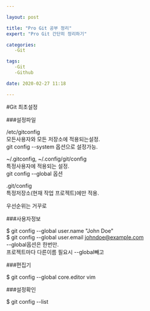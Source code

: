 ```yaml
---

layout: post

title: "Pro Git 공부 정리"
expert: "Pro Git 간단히 정리하기"

categories:
   -Git

tags:
   -Git
   -Github

date: 2020-02-27 11:18

---
```


#Git 최초설정

###설정파일

/etc/gitconfig   
모든사용자와 모든 저장소에 적용되는설정.  
git config --system 옵션으로 설정가능.  

~/.gitconfig, ~/.config/git/config   
특정사용자에 적용되는 설정.  
git config --global 옵션   

.git/config  
특정저장소(현재 작업 프로젝트)에만 적용.  

우선순위는 거꾸로  

###사용자정보   

$ git config --global user.name "John Doe"   
$ git config --global user.email johndoe@example.com   
--global옵션은 한번만.  
프로젝트마다 다른이름 필요시 --global빼고   

###편집기  

$ git config --global core.editor vim  

###설정확인

$ git config --list  


